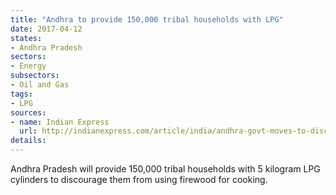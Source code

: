 ```yaml
---
title: "Andhra to provide 150,000 tribal households with LPG"
date: 2017-04-12
states:
- Andhra Pradesh
sectors:
- Energy
subsectors:
- Oil and Gas
tags:
- LPG
sources:
- name: Indian Express
  url: http://indianexpress.com/article/india/andhra-govt-moves-to-discourage-firewood-use-lpg-scheme-to-cover-1-57-lakh-tribal-homes-4599957/
details:
---
```


Andhra Pradesh will provide 150,000 tribal households with 5 kilogram LPG cylinders to discourage them from using firewood for cooking.
